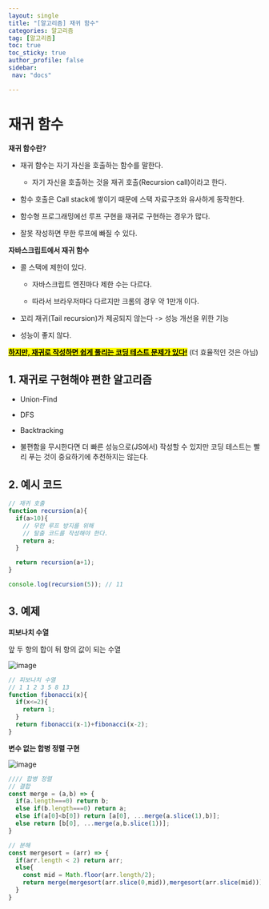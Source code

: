 ```yaml
---
layout: single
title: "[알고리즘] 재귀 함수"
categories: 알고리즘
tag: [알고리즘]
toc: true
toc_sticky: true
author_profile: false
sidebar:
 nav: "docs"

---
```


# 재귀 함수

**재귀 함수란?**

- 재귀 함수는 자기 자신을 호출하는 함수를 말한다.
  
  - 자기 자신을 호출하는 것을 재귀 호출(Recursion call)이라고 한다.

- 함수 호출은 Call stack에 쌓이기 때문에 스택 자료구조와 유사하게 동작한다.

- 함수형 프로그래밍에선 루프 구현을 재귀로 구현하는 경우가 많다.

- 잘못 작성하면 무한 루프에 빠질 수 있다.

**자바스크립트에서 재귀 함수**

- 콜 스택에 제한이 있다.
  
  - 자바스크립트 엔진마다 제한 수는 다르다.
  
  - 따라서 브라우저마다 다르지만 크롬의 경우 약 1만개 이다.

- 꼬리 재귀(Tail recursion)가 제공되지 않는다 -> 성능 개선을 위한 기능

- 성능이 좋지 않다.

<mark>**<u>하지만, 재귀로 작성하면 쉽게 풀리는 코딩 테스트 문제가 있다!</u>**</mark> (더 효율적인 것은 아님)

## 1. 재귀로 구현해야 편한 알고리즘

- Union-Find

- DFS

- Backtracking

- 불편함을 무시한다면 더 빠른 성능으로(JS에서) 작성할 수 있지만 코딩 테스트는 빨리 푸는 것이 중요하기에 추천하지는 않는다.

## 2. 예시 코드

```js
// 재귀 호출
function recursion(a){
  if(a>10){
    // 무한 루프 방지를 위해
    // 탈출 코드를 작성해야 한다.
    return a;
  }

  return recursion(a+1);
}

console.log(recursion(5)); // 11 
```

## 3. 예제

**피보나치 수열**

앞 두 항의 합이 뒤 항의 값이 되는 수열

![image](https://user-images.githubusercontent.com/83194164/226341117-9fd30084-a818-4487-8a32-e8172e462131.png)

```js
// 피보나치 수열
// 1 1 2 3 5 8 13 
function fibonacci(x){
  if(x<=2){
    return 1;
  }
  return fibonacci(x-1)+fibonacci(x-2);
}
```

**변수 없는 합병 정렬 구현**

![image](https://user-images.githubusercontent.com/83194164/226341631-bb9e5e93-afcc-45ac-bde0-8d43560f1402.png)

```js
//// 합병 정렬
// 결합
const merge = (a,b) => {
  if(a.length===0) return b;
  else if(b.length===0) return a;
  else if(a[0]<b[0]) return [a[0], ...merge(a.slice(1),b)];
  else return [b[0], ...merge(a,b.slice(1))];
}

// 분해
const mergesort = (arr) => {
  if(arr.length < 2) return arr;
  else{
    const mid = Math.floor(arr.length/2);
    return merge(mergesort(arr.slice(0,mid)),mergesort(arr.slice(mid)));
  }
}
```
